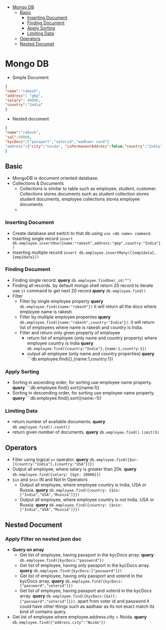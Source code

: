 - [Mongo DB](#mongo-db)
   - [Basic](#basic)
      - [Inserting Document](#inserting-document)
      - [Finding Document](#finding-document)
      - [Apply Sorting](#apply-sorting)
      - [Limiting Data](#limiting-data)
   - [Operators](#Operators)
   - [Nested Documet](#nested-document) 

# Mongo DB
- Simple Document
```json
{
"name":"rakesh",
"address": "gkp",
"salary": 40000,
"country":"India"
}
``` 
- Nested document
```json
{
"name":"rakesh",
"sal":40000,
"kycDocs":["passport","voterid","aadhaar card"]
"address":{"city":"noida", "isPermanentAddress":false,"country":"India"}
}
```
  
## Basic
- MongoDB is document oriented database.
- Collections & Documents
  - Collections is similar to table such as employee, student, customer. Collections stores documents such as student collection stores student documents, employee collections stores employee documents.
  - 

### Inserting Document
- Create database and switch to that db using ```use <db name> command```.
- Inserting single record ```insert db.employee.insertOne({name:"rakesh",address:"gkp",country:"India"})```
- Inserting multiple record ```insert db.employee.insertMany([{emp1data},{emp2data}])```
### Finding Document
- Finding single record. **query** ```db.employee.findOne(_id:"")```
- Finding all records. by default mongo shell return 20 record to iterate use ```it``` command to get next 20 record **query** ```db.employee.find()```
- Filter 
  - Filter by single employee property **query** ```db.employee.find({name:"rakesh"})``` it will return all the docs where employee name is rakesh
  - Filter by multiple employee properties **query** ```db.employee.find({name:"rakesh",country:"India"})```. it will return list of employees where name is rakesh and country is India.
  - Filter and return only given property of employee
    -  return list of employee (only name and country property) where employee country is India **query** ```db.employee.find({country:"India"},{name:1,country:1})```  
    -  output all employee (only name and country properties) **query** ```db.employee.find({},{name:1,country:1})
   
### Apply Sorting
- Sorting in ascending order, for sorting use employee name property. **query** ```db.employee.find().sort({name:1})
- Sorting in descending order, for sorting use employee name property. **query** ```db.employee.find().sort({name:-1})
### Limiting Data
- return number of available documents. **query** ```db.employee.find().count()```
- return given number of documents. **query** ```db.employee.find().limit(5)```

## Operators
- Filter using logical ```or``` operator. **query** ```db.employee.find({$or: [{country:"India"},{country:"USA"}]})```
- Output all employee, where salary is greater than 20k. **query** ```db.employee.find({salary: {$gt: 20000}})```
- ```$in``` and ```$nin``` IN and Not In Operators
  - Output all employee, where employee country is India, USA or Russia. **query** ```db.employee.find({country: {$in: ["India","USA","Russia"]}})```
  - Output all employee, where employee country is not India, USA or Russia. **query** ```db.employee.find({country: {$nin: ["India","USA","Russia"]}})```

## Nested Document
### Apply Filter on nested json doc
- **Query on array**
  - Get list of employee, having passport in the kycDocs array. **query** ```db.employee.find({kycDocs:"password"})```
  - Get list of employee, having only passport in the kycDocs array. **query** ```db.employee.find({kycDocs:["password"]})```
  - Get list of employee, having only passport and voterid in the kycDocs array. **query** ```db.employee.find({kycDocs:["password","voterid"]})```
  - Get list of employee, having  passport and voterid in the kycDocs array. **query** ```db.employee.find({kycDocs:{$all: ["password","voterid"]}})```. apart from voter id and password it could have other things such as aadhaar as its not exact match its kind of contains query.
- Get list of employee where employee.address.city = Noida. **query** ```db.employee.find({"address.city":"Noida"})```

